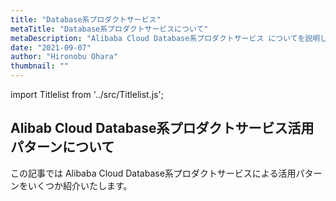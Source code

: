 ```yaml
---
title: "Database系プロダクトサービス"
metaTitle: "Database系プロダクトサービスについて"
metaDescription: "Alibaba Cloud Database系プロダクトサービス についてを説明します"
date: "2021-09-07"
author: "Hironobu Ohara"
thumbnail: ""
---
```



import Titlelist from '../src/Titlelist.js';


<!-- 
query MyQuery {
  allMarkdownRemark(
    filter: {fileAbsolutePath: {regex: "/usecase-Database/"}}
    sort: {fields: fileAbsolutePath, order: ASC}
  ) {
    nodes {
      frontmatter {
        title
        metaTitle
        metaDescription
        date(formatString: "yyyy/MM/DD")
        author       
      }
      fileAbsolutePath
    }
  }
}
-->


## Alibab Cloud Database系プロダクトサービス活用パターンについて

この記事では Alibaba Cloud Database系プロダクトサービスによる活用パターンをいくつか紹介いたします。


<Titlelist 
    metaTitle="POLARDBとRDSの性能比較"
    metaDescription="Alibaba Cloud POLARDBとRDSの簡単な性能比較（Sysbench編）"
    url="https://sbopsv.github.io/cloud-tech/usecase-Database/DATABASE_001_PolarDB_Sysbench"
    imageurl="https://raw.githubusercontent.com/sbopsv/cloud-tech/master/content/usecase-Database/Database_images_26006613495358500/000000000000000003.png"
    date="2020/01/10"
    author="SBC engineer blog"
/>


<Titlelist 
    metaTitle="ワンクリックでPolarDBへ"
    metaDescription="ワンクリックで既存のRDSからPOLARDBを作成する"
    url="https://sbopsv.github.io/cloud-tech/usecase-Database/DATABASE_002_On_click_PolarDB"
    imageurl="https://raw.githubusercontent.com/sbopsv/cloud-tech/master/content/usecase-Database/Database_images_26006613497985700/000000000000000004.png"
    date="2020/01/17"
    author="SBC engineer blog"
/>


<Titlelist 
    metaTitle="TableStoreのインデックス機能"
    metaDescription="TableStoreのインデックス機能の紹介"
    url="https://sbopsv.github.io/cloud-tech/usecase-Database/DATABASE_003_tebale-store-index"
    imageurl="https://raw.githubusercontent.com/sbopsv/cloud-tech/master/content/usecase-Database/Database_images_26006613589299100/20200624162717.png"
    date="2020/07/03"
    author="SBC engineer blog"
/>



<Titlelist 
    metaTitle="RDS SQL Serverの暗号化"
    metaDescription="ApsaraDB RDS for SQLServerでデータをTDE暗号化し、確認してみる"
    url="https://sbopsv.github.io/cloud-tech/usecase-Database/DATABASE_004_ApsaraDB-TDE"
    imageurl="https://raw.githubusercontent.com/sbopsv/cloud-tech/master/content/usecase-Database/Database_images_26006613777375500/20210618211853.png"
    date="2021/06/18"
    author="sbc_ohara"
/>

